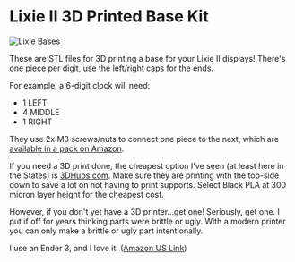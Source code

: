 # Lixie II 3D Printed Base Kit

![Lixie Bases](https://i.imgur.com/dkpofq0.png)

These are STL files for 3D printing a base for your Lixie II displays! There's one piece per digit, use the left/right caps for the ends.

For example, a 6-digit clock will need:
- 1 LEFT
- 4 MIDDLE
- 1 RIGHT

They use 2x M3 screws/nuts to connect one piece to the next, which are [available in a pack on Amazon](https://www.amazon.com/Sutemribor-320Pcs-Stainless-Button-Assortment/dp/B07CYNKLT2/ref=sxin_2_ac_d_pm).

If you need a 3D print done, the cheapest option I've seen (at least here in the States) is [3DHubs.com](http://www.3dhubs.com). Make sure they are printing with the top-side down to save a lot on not having to print supports. Select Black PLA at 300 micron layer height for the cheapest cost.

However, if you don't yet have a 3D printer...get one! Seriously, get one. I put if off for years thinking parts were brittle or ugly. With a modern printer you can only make a brittle or ugly part intentionally.

I use an Ender 3, and I love it. ([Amazon US Link](https://www.amazon.com/Comgrow-Creality-Ender-Aluminum-220x220x250mm/dp/B07BR3F9N6/ref=sr_1_4?keywords=ender+3&qid=1565688124&s=gateway&sr=8-4))
